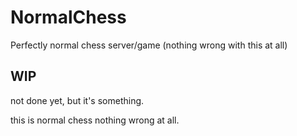# NormalChess
Perfectly normal chess server/game (nothing wrong with this at all)

## WIP

not done yet, but it's something.

this is normal chess nothing wrong at all.
